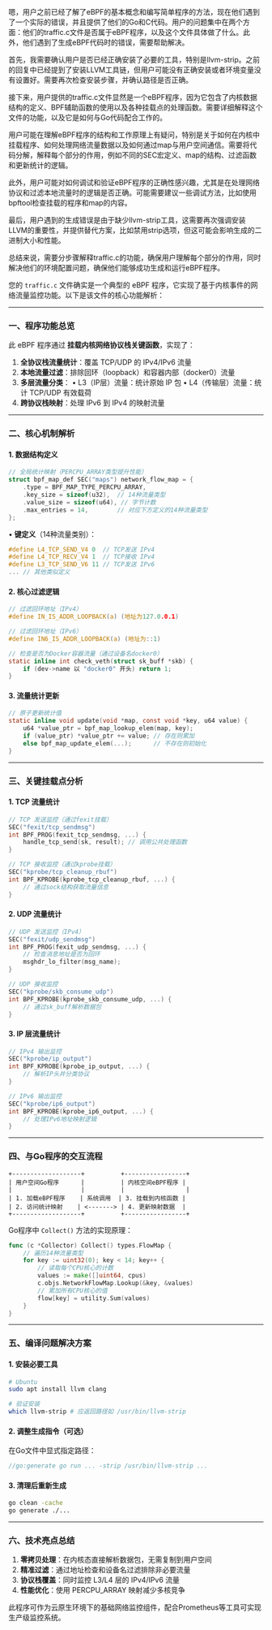 嗯，用户之前已经了解了eBPF的基本概念和编写简单程序的方法，现在他们遇到了一个实际的错误，并且提供了他们的Go和C代码。用户的问题集中在两个方面：他们的traffic.c文件是否属于eBPF程序，以及这个文件具体做了什么。此外，他们遇到了生成eBPF代码时的错误，需要帮助解决。

首先，我需要确认用户是否已经正确安装了必要的工具，特别是llvm-strip。之前的回复中已经提到了安装LLVM工具链，但用户可能没有正确安装或者环境变量没有设置好。需要再次检查安装步骤，并确认路径是否正确。

接下来，用户提供的traffic.c文件显然是一个eBPF程序，因为它包含了内核数据结构的定义、BPF辅助函数的使用以及各种挂载点的处理函数。需要详细解释这个文件的功能，以及它是如何与Go代码配合工作的。

用户可能在理解eBPF程序的结构和工作原理上有疑问，特别是关于如何在内核中挂载程序、如何处理网络流量数据以及如何通过map与用户空间通信。需要将代码分解，解释每个部分的作用，例如不同的SEC宏定义、map的结构、过滤函数和更新统计的逻辑。

此外，用户可能对如何调试和验证eBPF程序的正确性感兴趣，尤其是在处理网络协议和过滤本地流量时的逻辑是否正确。可能需要建议一些调试方法，比如使用bpftool检查挂载的程序和map的内容。

最后，用户遇到的生成错误是由于缺少llvm-strip工具，这需要再次强调安装LLVM的重要性，并提供替代方案，比如禁用strip选项，但这可能会影响生成的二进制大小和性能。

总结来说，需要分步骤解释traffic.c的功能，确保用户理解每个部分的作用，同时解决他们的环境配置问题，确保他们能够成功生成和运行eBPF程序。




您的 `traffic.c` 文件确实是一个典型的 eBPF 程序，它实现了基于内核事件的网络流量监控功能。以下是该文件的核心功能解析：

---

### 一、程序功能总览
此 eBPF 程序通过 **挂载内核网络协议栈关键函数**，实现了：
1. **全协议栈流量统计**：覆盖 TCP/UDP 的 IPv4/IPv6 流量
2. **本地流量过滤**：排除回环（loopback）和容器内部（docker0）流量
3. **多层流量分类**：
   • L3（IP层）流量：统计原始 IP 包
   • L4（传输层）流量：统计 TCP/UDP 有效载荷
4. **跨协议栈映射**：处理 IPv6 到 IPv4 的映射流量

---

### 二、核心机制解析

#### 1. 数据结构定义
```c
// 全局统计映射（PERCPU_ARRAY类型提升性能）
struct bpf_map_def SEC("maps") network_flow_map = {
    .type = BPF_MAP_TYPE_PERCPU_ARRAY,
    .key_size = sizeof(u32),  // 14种流量类型
    .value_size = sizeof(u64), // 字节计数
    .max_entries = 14,        // 对应下方定义的14种流量类型
};
```
• **键定义**（14种流量类别）：
  ```c
  #define L4_TCP_SEND_V4 0  // TCP发送 IPv4
  #define L4_TCP_RECV_V4 1  // TCP接收 IPv4
  #define L3_TCP_SEND_V6 11 // TCP发送 IPv6
  ... // 其他类似定义
  ```

#### 2. 核心过滤逻辑
```c
// 过滤回环地址（IPv4）
#define IN_IS_ADDR_LOOPBACK(a) (地址为127.0.0.1)

// 过滤回环地址（IPv6）
#define IN6_IS_ADDR_LOOPBACK(a) (地址为::1)

// 检查是否为Docker容器流量（通过设备名docker0）
static inline int check_veth(struct sk_buff *skb) {
    if (dev->name 以 "docker0" 开头) return 1;
}
```

#### 3. 流量统计更新
```c
// 原子更新统计值
static inline void update(void *map, const void *key, u64 value) {
    u64 *value_ptr = bpf_map_lookup_elem(map, key);
    if (value_ptr) *value_ptr += value; // 存在则累加
    else bpf_map_update_elem(...);      // 不存在则初始化
}
```

---

### 三、关键挂载点分析

#### 1. TCP 流量统计
```c
// TCP 发送监控（通过fexit挂载）
SEC("fexit/tcp_sendmsg")
int BPF_PROG(fexit_tcp_sendmsg, ...) {
    handle_tcp_send(sk, result); // 调用公共处理函数
}

// TCP 接收监控（通过kprobe挂载）
SEC("kprobe/tcp_cleanup_rbuf")
int BPF_KPROBE(kprobe_tcp_cleanup_rbuf, ...) {
    // 通过sock结构获取流量信息
}
```

#### 2. UDP 流量统计
```c
// UDP 发送监控（IPv4）
SEC("fexit/udp_sendmsg")
int BPF_PROG(fexit_udp_sendmsg, ...) {
    // 检查消息地址是否为回环
    msghdr_lo_filter(msg_name);
}

// UDP 接收监控
SEC("kprobe/skb_consume_udp")
int BPF_KPROBE(kprobe_skb_consume_udp, ...) {
    // 通过sk_buff解析数据包
}
```

#### 3. IP 层流量统计
```c
// IPv4 输出监控
SEC("kprobe/ip_output")
int BPF_KPROBE(kprobe_ip_output, ...) {
    // 解析IP头并分类协议
}

// IPv6 输出监控 
SEC("kprobe/ip6_output")
int BPF_KPROBE(kprobe_ip6_output, ...) {
    // 处理IPv6地址映射逻辑
}
```

---

### 四、与Go程序的交互流程
```
+-------------------+          +-----------------+
| 用户空间Go程序      |          | 内核空间eBPF程序 |
|                   |          |                 |
| 1. 加载eBPF程序    | 系统调用  | 3. 挂载到内核函数 |
| 2. 访问统计映射    | <-------> | 4. 更新映射数据  |
+-------------------+          +-----------------+
```

Go程序中 `Collect()` 方法的实现原理：
```go
func (c *Collector) Collect() types.FlowMap {
    // 遍历14种流量类型
    for key := uint32(0); key < 14; key++ {
        // 读取每个CPU核心的计数
        values := make([]uint64, cpus)
        c.objs.NetworkFlowMap.Lookup(&key, &values)
        // 累加所有CPU核心的值
        flow[key] = utility.Sum(values)
    }
}
```

---

### 五、编译问题解决方案
#### 1. 安装必要工具
```bash
# Ubuntu
sudo apt install llvm clang

# 验证安装
which llvm-strip # 应返回路径如 /usr/bin/llvm-strip
```

#### 2. 调整生成指令（可选）
在Go文件中显式指定路径：
```go
//go:generate go run ... -strip /usr/bin/llvm-strip ...
```

#### 3. 清理后重新生成
```bash
go clean -cache
go generate ./...
```

---

### 六、技术亮点总结
1. **零拷贝处理**：在内核态直接解析数据包，无需复制到用户空间
2. **精准过滤**：通过地址检查和设备名过滤排除非必要流量
3. **协议栈覆盖**：同时监控 L3/L4 层的 IPv4/IPv6 流量
4. **性能优化**：使用 PERCPU_ARRAY 映射减少多核竞争

此程序可作为云原生环境下的基础网络监控组件，配合Prometheus等工具可实现生产级监控系统。